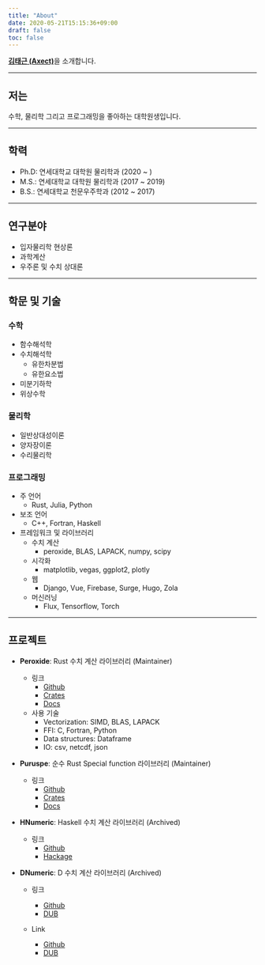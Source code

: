 ```yaml
---
title: "About"
date: 2020-05-21T15:15:36+09:00
draft: false
toc: false
---
```


[**김태근 (Axect)**](https://github.com/Axect)을 소개합니다.

-----

## 저는

수학, 물리학 그리고 프로그래밍을 좋아하는 대학원생입니다.

-----

## 학력

* Ph.D: 연세대학교 대학원 물리학과 (2020 ~ )
* M.S.: 연세대학교 대학원 물리학과 (2017 ~ 2019)
* B.S.: 연세대학교 천문우주학과 (2012 ~ 2017)

-----

## 연구분야

* 입자물리학 현상론
* 과학계산
* 우주론 및 수치 상대론

-----

## 학문 및 기술

### 수학

* 함수해석학
* 수치해석학
    * 유한차분법
    * 유한요소법
* 미분기하학
* 위상수학

### 물리학

* 일반상대성이론
* 양자장이론
* 수리물리학

### 프로그래밍

* 주 언어
    * Rust, Julia, Python
* 보조 언어
    * C++, Fortran, Haskell
* 프레임워크 및 라이브러리
    * 수치 계산
        * peroxide, BLAS, LAPACK, numpy, scipy
    * 시각화
        * matplotlib, vegas, ggplot2, plotly
    * 웹
        * Django, Vue, Firebase, Surge, Hugo, Zola
    * 머신러닝
        * Flux, Tensorflow, Torch

-----

## 프로젝트

* **Peroxide**: Rust 수치 계산 라이브러리 (Maintainer)
    * 링크
        * [Github](https://github.com/Axect/Peroxide)
        * [Crates](https://crates.io/crates/peroxide)
        * [Docs](https://peroxide.surge.sh)
    * 사용 기술
        * Vectorization: SIMD, BLAS, LAPACK
        * FFI: C, Fortran, Python
        * Data structures: Dataframe
        * IO: csv, netcdf, json

* **Puruspe**: 순수 Rust Special function 라이브러리 (Maintainer)
    * 링크
        * [Github](https://github.com/Axect/Puruspe)
        * [Crates](https://crates.io/crates/puruspe)
        * [Docs](https://docs.rs/puruspe)

* **HNumeric**: Haskell 수치 계산 라이브러리 (Archived)
    * 링크
        * [Github](https://github.com/Axect/HNumeric)
        * [Hackage](https://hackage.haskell.org/package/HNumeric)

* **DNumeric**: D 수치 계산 라이브러리 (Archived)
    * 링크
        * [Github](https://github.com/Axect/DNumeric)
        * [DUB](https://code.dlang.org/packages/dnumeric)

    * Link
        * [Github](https://github.com/Axect/DNumeric)
        * [DUB](https://code.dlang.org/packages/dnumeric)